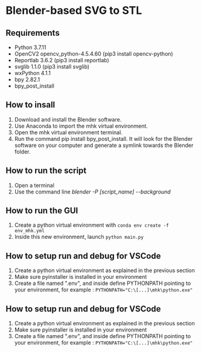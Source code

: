 # Blender-based SVG to STL 

## Requirements
- Python 3.7.11
- OpenCV2 opencv_python-4.5.4.60 (pip3 install opencv-python)
- Reportlab 3.6.2 (pip3 install reportlab)
- svglib 1.1.0 (pip3 install svglib)
- wxPython 4.1.1
- bpy 2.82.1
- bpy_post_install 

## How to insall
1. Download and install the Blender software.
2. Use Anaconda to import the mhk virtual environment.
3. Open the mhk virtual environment terminal.
4. Run the command pip install bpy_post_install. It will look for the Blender software on your computer and generate a symlink towards the Blender folder.

## How to run the script
1. Open a terminal
2. Use the command line *blender -P [script_name] --background*

## How to run the GUI
1. Create a python virtual environment with `conda env create -f env_mhk.yml`
2. Inside this new environment, launch `python main.py`

## How to setup run and debug for VSCode
1. Create a python virtual environment as explained in the previous section
2. Make sure pyinstaller is installed in your environment
3. Create a file named ".env", and inside define PYTHONPATH pointing to your environment, for example : `PYTHONPATH="C:\[...]\mhk\python.exe"`
## How to setup run and debug for VSCode
1. Create a python virtual environment as explained in the previous section
2. Make sure pyinstaller is installed in your environment
3. Create a file named ".env", and inside define PYTHONPATH pointing to your environment, for example : `PYTHONPATH="C:\[...]\mhk\python.exe"`